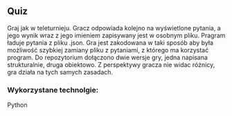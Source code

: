 ## Quiz 

Graj jak w teleturnieju. Gracz odpowiada kolejno na wyświetlone pytania, a jego wynik wraz z jego imieniem zapisywany jest w osobnym pliku.
Pragram ładuje pytania z pliku .json. Gra jest zakodowana w taki sposób aby była możliwość szybkiej zamiany pliku z pytaniami, z którego ma korzystać program.
Do repozytorium dołączono dwie wersje gry, jedna napisana strukturalnie, druga obiektowo. Z perspektywy gracza nie widac różnicy, gra działa na tych samych zasadach.

### Wykorzystane technolgie:
Python

